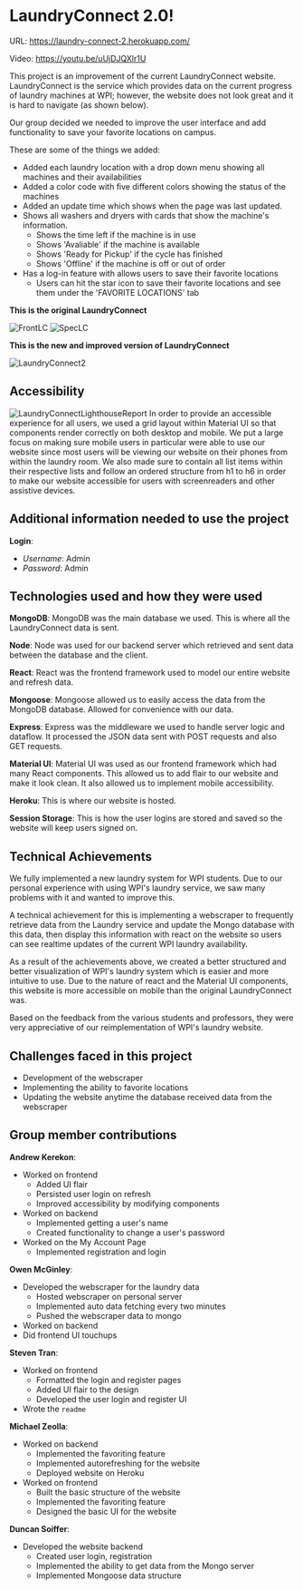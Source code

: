 # LaundryConnect 2.0!

URL: https://laundry-connect-2.herokuapp.com/

Video: https://youtu.be/uUjDJQXlr1U

This project is an improvement of the current LaundryConnect website. LaundryConnect is the service which provides data on the current progress of laundry machines at WPI; however, the website does not look great and it is hard to navigate (as shown below).

Our group decided we needed to improve the user interface and add functionality to save your favorite locations on campus.

These are some of the things we added:
- Added each laundry location with a drop down menu showing all machines and their availabilities
- Added a color code with five different colors showing the status of the machines
- Added an update time which shows when the page was last updated.
- Shows all washers and dryers with cards that show the machine's information.
  - Shows the time left if the machine is in use
  - Shows 'Avaliable' if the machine is available
  - Shows 'Ready for Pickup' if the cycle has finished
  - Shows 'Offline' if the machine is off or out of order
- Has a log-in feature with allows users to save their favorite locations
  - Users can hit the star icon to save their favorite locations and see them under the 'FAVORITE LOCATIONS' tab

**This is the original LaundryConnect**

![FrontLC](./images/laundryconnect1.png)
![SpecLC](./images/laundryconnect1main.png)

**This is the new and improved version of LaundryConnect**

![LaundryConnect2](./images/laundryconnect2.png)

## Accessibility
![LaundryConnectLighthouseReport](./images/LaundryConnectLighthouseReport.png)
In order to provide an accessible experience for all users, we used a grid layout within Material UI so that components render correctly on both desktop and mobile. We put a large focus on making sure mobile users in particular were able to use our website since most users will be viewing our website on their phones from within the laundry room. We also made sure to contain all list items within their respective lists and follow an ordered structure from h1 to h6 in order to make our website accessible for users with screenreaders and other assistive devices.

## Additional information needed to use the project

**Login**:
- *Username*: Admin
- *Password*: Admin

## Technologies used and how they were used

**MongoDB**: MongoDB was the main database we used. This is where all the LaundryConnect data is sent.

**Node**: Node was used for our backend server which retrieved and sent data between the database and the client.

**React**: React was the frontend framework used to model our entire website and refresh data.

**Mongoose**: Mongoose allowed us to easily access the data from the MongoDB database. Allowed for convenience with our data.

**Express**: Express was the middleware we used to handle server logic and dataflow. It processed the JSON data sent with POST requests and also GET requests.

**Material UI**: Material UI was used as our frontend framework which had many React components. This allowed us to add flair to our website and make it look clean. It also allowed us to implement mobile accessibility.

**Heroku**: This is where our website is hosted.

**Session Storage**: This is how the user logins are stored and saved so the website will keep users signed on.


## Technical Achievements

We fully implemented a new laundry system for WPI students. Due to our personal experience with using WPI's laundry service, we saw many problems with it and wanted to improve this. 

A technical achievement for this is implementing a webscraper to frequently retrieve data from the Laundry service and update the Mongo database with this data, then display this information with react on the website so users can see realtime updates of the current WPI laundry availability.

As a result of the achievements above, we created a better structured and better visualization of WPI's laundry system which is easier and more intuitive to use. Due to the nature of react and the Material UI components, this website is more accessible on mobile than the original LaundryConnect was.

Based on the feedback from the various students and professors, they were very appreciative of our reimplementation of WPI's laundry website.

## Challenges faced in this project

- Development of the webscraper
- Implementing the ability to favorite locations
- Updating the website anytime the database received data from the webscraper

## Group member contributions

**Andrew Kerekon**:
- Worked on frontend
  - Added UI flair
  - Persisted user login on refresh
  - Improved accessibility by modifying components
- Worked on backend
  - Implemented getting a user's name
  - Created functionality to change a user's password
- Worked on the My Account Page
  - Implemented registration and login

**Owen McGinley**:
- Developed the webscraper for the laundry data
  - Hosted webscraper on personal server
  - Implemented auto data fetching every two minutes
  - Pushed the webscraper data to mongo
- Worked on backend
- Did frontend UI touchups

**Steven Tran**:
- Worked on frontend
  - Formatted the login and register pages
  - Added UI flair to the design
  - Developed the user login and register UI
- Wrote the `readme` 

**Michael Zeolla**:
- Worked on backend
  - Implemented the favoriting feature
  - Implemented autorefreshing for the website
  - Deployed website on Heroku
- Worked on frontend
  - Built the basic structure of the website
  - Implemented the favoriting feature
  - Designed the basic UI for the website

**Duncan Soiffer**:
- Developed the website backend
  - Created user login, registration
  - Implemented the ability to get data from the Mongo server
  - Implemented Mongoose data structure
